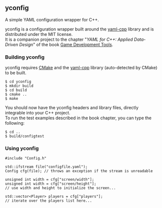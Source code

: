 ## yconfig ##
A simple YAML configuration wrapper for C++.

yconfig is a configuration wrapper built around the [yaml-cpp](http://code.google.com/p/yaml-cpp/) library and is distributed under the MIT license.<br />
It is a companion project to the chapter "_YAML for C++: Applied Data-Driven Design_" of the book [Game Development Tools](http://gamedevelopmenttools.com/).

### Building yconfig ###

yconfig requires [CMake](http://cmake.org) and the [yaml-cpp](http://code.google.com/p/yaml-cpp/) library (auto-detected by CMake) to be built.

    $ cd yconfig
    $ mkdir build
    $ cd build
    $ cmake ..
    $ make

You should now have the yconfig headers and library files, directly integrable into your C++ project.<br />
To run the test examples described in the book chapter, you can type the following:

    $ cd ..
    $ build/configtest

### Using yconfig ###

    #include "Config.h"

    std::ifstream file("configfile.yaml");
    Config cfg(file); // throws an exception if the stream is unreadable

    unsigned int width = cfg["screen/width"];
    unsigned int width = cfg["screen/height"];
    // use width and height to initialize the screen...

    std::vector<Player> players = cfg["players"];
    // iterate over the players list here...
